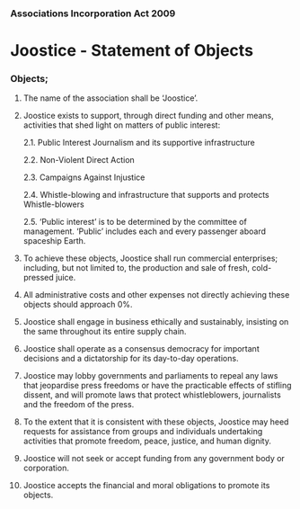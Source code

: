 ### Associations Incorporation Act 2009

# Joostice - Statement of Objects

### Objects;

1. The name of the association shall be ‘Joostice’.

2. Joostice exists to support, through direct funding and other means, activities that shed light on matters of public interest:

	2.1. Public Interest Journalism and its supportive infrastructure

	2.2. Non-Violent Direct Action
	
	2.3. Campaigns Against Injustice

	2.4. Whistle-blowing and infrastructure that supports and protects Whistle-blowers

	2.5. ‘Public interest’ is to be determined by the committee of management. ‘Public’ includes each and every passenger aboard spaceship Earth.

3. To achieve these objects, Joostice shall run commercial enterprises; including, but not limited to, the production and sale of fresh, cold-pressed juice.

10. All administrative costs and other expenses not directly achieving these objects should approach 0%.

11. Joostice shall engage in business ethically and sustainably, insisting on the same throughout its entire supply chain.

12. Joostice shall operate as a consensus democracy for important decisions and a dictatorship for its day-to-day operations.

13. Joostice may lobby governments and parliaments to repeal any laws that jeopardise press freedoms or have the practicable effects of stifling dissent, and will promote laws that protect whistleblowers, journalists and the freedom of the press.

14. To the extent that it is consistent with these objects, Joostice may heed requests for assistance from groups and individuals undertaking activities that promote freedom, peace, justice, and human dignity.

15. Joostice will not seek or accept funding from any government body or corporation.

16. Joostice accepts the financial and moral obligations to promote its objects.